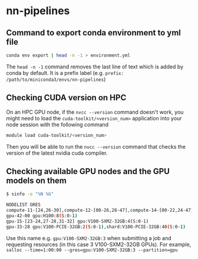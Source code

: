 # nn-pipelines

## Command to export conda environment to yml file
```bash
conda env export | head -n -1 > environment.yml
```
The `head -n -1` command removes the last line of text which is added by conda by default. It is a prefix label (e.g. `prefix: /path/to/miniconda3/envs/nn-pipelines`)

## Checking CUDA version on HPC
On an HPC GPU node, if the `nvcc --version` command doesn't work, you might need to load the `cuda-toolkit/<version_num>` application into your node session with the following command
```bash
module load cuda-toolkit/<version_num>
``` 
Then you will be able to run the `nvcc --version` command that checks the version of the latest nvidia cuda compiler.

## Checking available GPU nodes and the GPU models on them
```bash
$ sinfo -o "%N %G"

NODELIST GRES
compute-11-[24,26-30],compute-12-[00-26,28-47],compute-14-[00-22,24-47],compute-15-[00-07],compute-17-[00-47],compute-33-[02-11],compute-34-[00-02,04-31],compute-41-[01-25] (null)
gpu-42-00 gpu:H100:8(S:0-1)
gpu-15-[23-24,27-28,31-32] gpu:V100-SXM2-32GB:4(S:0-1)
gpu-33-28 gpu:V100-PCIE-32GB:2(S:0-1),shard:V100-PCIE-32GB:40(S:0-1)
```

Use this name e.g. `gpu:V100-SXM2-32GB:3` when submitting a job and requesting resources (in this case 3 V100-SXM2-32GB GPUs). For example, `salloc --time=1:00:00 --gres=gpu:V100-SXM2-32GB:3 --partition=gpu`